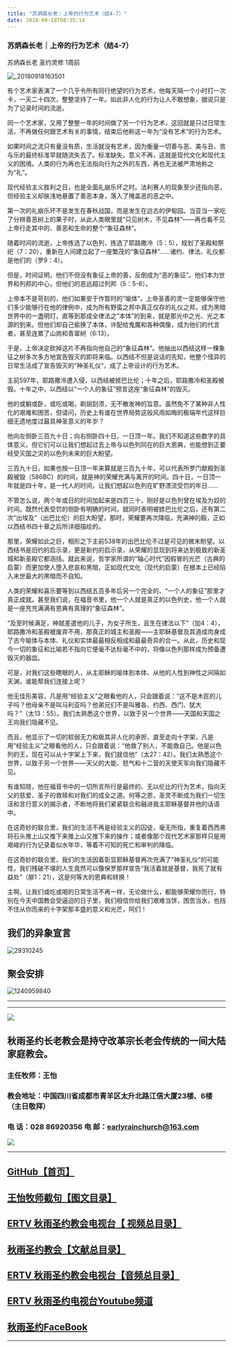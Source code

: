 ```yaml
---
title: "苏炳森长老｜上帝的行为艺术（结4-7）"
date: 2018-09-18T08:35:14
---
```


### 苏炳森长老｜上帝的行为艺术（结4-7）
苏炳森长老  圣约灵修  1周前

![_20180918163501](https://user-images.githubusercontent.com/37917810/45674986-ce779c80-bb60-11e8-8e41-4a066a19ff63.jpg)


有个艺术家表演了一个几乎令所有同行绝望的行为艺术，他每天隔一个小时打一次卡，一天二十四次，整整坚持了一年。如此非人化的行为让人不敢想象，据说只是为了记录时间的流逝。

同一个艺术家，又用了整整一年的时间做了另一个行为艺术，这回就是只过日常生活，不再做任何跟艺术有关的事情，结束后他称这一年为“没有艺术”的行为艺术。

如果时间之流只有量没有质，生活就没有艺术，因为衡量一切善与恶、美与丑、苦与乐的最终标准早就随流失去了。标准缺失，意义不再，这就是现代文化和现代主义的困境。人类的行为再也无法指向行为之外的东西，再也无法被严肃地称之为“礼”。

现代经验主义胜利之日，也是全面礼崩乐坏之时。法利赛人的现象至少还指向恶，但经验主义却肤浅地悬置了善恶本身，落入了掩盖恶的恶之中。

第一次的礼崩乐坏不是发生在春秋战国，而是发生在远古的伊甸园。当亚当一家吃了分辨善恶树上的果子时，从此人类眼里就“只见树木，不见森林”——再也看不见上帝行走其中的、善恶和生命的整个“象征森林”。

随着时间的流逝，上帝拣选了以色列，拣选了耶路撒冷（5：5），规划了圣殿和祭祀（7：20），重新在人间建立起了一座繁茂的“象征森林”……诸约、律法、礼仪都是他们的（罗9：4）。

但是，时间证明，他们不但没有象征上帝的善，反倒成为“恶的象征”。他们本为世界和列邦的中心，但他们的恶远超过列邦（5：5-6）。

上帝本不是苛刻的，他们如果安于作暂时的“喻体”，上帝圣善的灵一定能够保守他们多少能够行在他的律例中，成为所有野蛮之邦中真正仅存的礼仪之邦，成为黑暗世界中的一盏明灯，直等到那成全律法之“本体”的到来，就是那光中之光、光之本源的到来。但他们却自己偷换了本体，许配给鬼魔和各种偶像，成为他们的代言者，甚至连累了山岗和青翠树（6:13）。

于是，上帝决定砍掉这片不再指向他自己的“象征森林”。他抽出以西结这样一棵象征之树多次多方地宣告毁灭的即将来临。以西结不但是说话的先知，他整个怪异的日常生活成了宣告毁灭的“神圣礼仪”，成了上帝设计的行为艺术。

主前597年，耶路撒冷遭入侵，以西结被掳巴比伦；十年之后，耶路撒冷和圣殿被毁。十年之中，以西结以“一个人的象征”预言这座“象征森林”的毁灭。

他的或躺或卧，或吃或喝，剃胡刮须，无不散发神的旨意。虽然免不了某种非人性化的艰难和困苦，但请问，历史上有谁在世界局势这般风雨如晦的极端年代这样巨细无遗地度过最具神圣意义的年岁？

他向左侧卧三百九十日；向右侧卧四十日，一日顶一年。我们不知道这些数字的具体意义。但它们可以让我们想起过去上帝与以色列同在的巨大恩典，也能想到正要经受灭国之灾的以色列未来的巨大盼望。

三百九十日，如果也按一日顶一年来算就是三百九十年，可以代表所罗门献殿到圣殿被毁（586BC）的时间，就是神的荣耀充满与离开的时间。四十日，一日顶一年就是四十年，是一代人的时间，让我们想起以色列在旷野漂流受罚的年日……

不管怎么说，两个年或日的时间加起来是四百三十，刚好是以色列曾在埃及为奴的时间。既然代表受罚的侧卧有明确的时间，就同时表明被掳巴比伦之后，还有第二次“出埃及”（出巴比伦）的巨大盼望，那时，荣耀要再次降临，充满神的殿，正如以西结书四十章之后所详细描绘的。

那里，荣耀如此之巨，相形之下主前538年的出巴比伦不过是可见的微末盼望。以西结书是旧约的启示录，更是新约的启示录，从荣耀的显现到将来达到极致的新圣城和新圣殿它都涵括。就此来说，哲学家所谓的“轴心时代”因假冒的光芒（古典的启蒙）而更加使人堕入悲哀和黑暗，正如现代文化（现代的启蒙）在根本上已经陷入末世最大的黑暗而不自知。

人类的荣耀和喜乐要等到以西结五百多年后另一个完全的、“一个人的象征”那里才真正成就。甚至我们说，在福音书里，他一个人就是真正的以色列史，他一个人就是一座充充满满有恩典有真理的“象征森林”。

“及至时候满足，神就差遣他的儿子，为女子所生，且生在律法以下”（加4：4），耶路撒冷和圣殿被废弃不用，那真正的城主和圣殿——主耶稣基督及其道成肉身成了古今喻体与本体、礼仪和实体最最相反相成和最最奇异的合一。从此，历史和现今一切的象征和比喻若不指向它便毫不达标毫不中的，将像以色列那样成为预备遭毁灭的器皿。

可是，对我们这些瞎眼的人，从主耶稣的喻体到本体、从他的人性到神性之间隔如天渊，谁能帮我们连接上呢？

他无佳形美容，凡是用“经验主义”之眼看他的人，只会跟着说：“这不是木匠的儿子吗？他母亲不是叫马利亚吗？他弟兄们不是叫雅各、约西、西门、犹大吗？”（太13：55）。我们太熟悉这个世界，以致于另一个世界——天国和天国之王向我们隐藏不见。

而且，他显示了一切的软弱无力和极其非人化的承担，直至走向十字架，凡是用“经验主义”之眼看他的人，只会跟着说：“他救了别人，不能救自己。他是以色列的王，现在可以从十字架上下来，我们就信他”（太27：42）。我们太熟悉这个世界，以致于另一个世界——天父的大能、怒气和十二营的天使天军向我们隐藏不见。

有谁知晓，他在福音书中的一切所言所行是最终的、无以伦比的行为艺术，指向天父的慈爱、圣子的救赎和对我们的成全之道。何等之恩，圣灵不断成为我们一切生活和言行意义的揭示者，不断地将我们紧紧联合和融进我主耶稣基督并他的话语中。

在这奇妙的联合里，我们的生活不再是经验主义的囚徒，毫无所指，重复着西西弗将石头推上山又推下来推上山又推下来的操作；或者像那个现代艺术家那样只是用艰峻的行为记录着似水年华，等着不可知的死亡和审判的降临。

在这奇妙的联合里，我们的生活因着彰显耶稣基督再次充满了“神圣礼仪”的可能性，我们残破不堪的人生竟然可以像保罗那样宣告“我活着就是基督，我死了就有益处”（腓1：21），这是何等大的恩典和转换！

主啊，让我们或吃或喝的日常生活不再一样，无论做什么，都能够荣耀你而行，特别在今天中国教会受逼迫的日子里，我们相信你给我们艰难当饼，困苦当水，也挡不住从你而来的十字架那丰盛的意义和光芒，阿们！

## 我们的异象宣言


![29310245](https://user-images.githubusercontent.com/37917810/40770705-0e303450-64ee-11e8-8a68-01700194500a.jpg)


## 聚会安排 


![1240959840](https://user-images.githubusercontent.com/37917810/40770738-27f07d3c-64ee-11e8-960f-42a2758933a3.jpg)


------------------------------------------------------------------------------------------------------------
------------------------------------------------------------------------------------------------------------
<img src="http://ww1.sinaimg.cn/large/00763B6bgy1fpvojilplcj308008074j.jpg"/>



## 秋雨圣约长老教会是持守改革宗长老会传统的一间大陆家庭教会。 

###  主任牧师：王怡 
###  教会地址：中国四川省成都市青羊区太升北路江信大厦23楼、6楼（主日敬拜）
###  电        话：028 86920356           电        邮：earlyrainchurch@163.com
<img src="http://ww1.sinaimg.cn/large/00763B6bly1fq11ea2huhg304201qgm0.gif"/>


------------------------------------------------------------------------------------------------------------

## [GitHub【首页】](https://github.com/chengduqiuyu/-/issues)

## [王怡牧师截句【图文目录】](https://github.com/chengduqiuyu/-/issues/31)

## [ERTV 秋雨圣约教会电视台【 视频总目录】](https://github.com/chengduqiuyu/-/issues/16)

## [秋雨圣约教会【文献总目录】](https://github.com/chengduqiuyu/-/issues/15)

## [ERTV 秋雨圣约教会电视台【音频总目录】](https://github.com/chengduqiuyu/-/issues/13)

##  [ERTV 秋雨圣约电视台Youtube频道](https://www.youtube.com/channel/UCn7IF7YEKrgKi0LaCsX8YCg/about)

## [秋雨圣约FaceBook](https://www.facebook.com/church.earlyraincovenant)
------------------------------------------------------------------------------------------------------------


